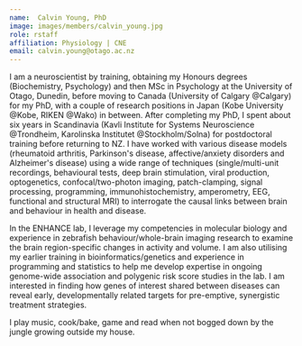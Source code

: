 ```yaml
---
name:  Calvin Young, PhD
image: images/members/calvin_young.jpg
role: rstaff
affiliation: Physiology | CNE
email: calvin.young@otago.ac.nz
---
```


I am a neuroscientist by training, obtaining my Honours degrees (Biochemistry, Psychology) and then MSc in Psychology at the University of Otago, Dunedin, before moving to Canada (University of Calgary @Calgary) for my PhD, with a couple of research positions in Japan (Kobe University @Kobe, RIKEN @Wako) in between. After completing my PhD, I spent about six years in Scandinavia (Kavli Institute for Systems Neuroscience @Trondheim, Karolinska Institutet @Stockholm/Solna) for postdoctoral training before returning to NZ. I have worked with various disease models (rheumatoid arthritis, Parkinson's disease, affective/anxiety disorders and Alzheimer's disease) using a wide range of techniques (single/multi-unit recordings, behavioural tests, deep brain stimulation, viral production, optogenetics, confocal/two-photon imaging, patch-clamping, signal processing, programming, immunohistochemistry, amperometry, EEG, functional and structural MRI) to interrogate the causal links between brain and behaviour in health and disease. 

In the ENHANCE lab, I leverage my competencies in molecular biology and experience in zebrafish behaviour/whole-brain imaging research to examine the brain region-specific changes in activity and volume. I am also utilising my earlier training in bioinformatics/genetics and experience in programming and statistics to help me develop expertise in ongoing genome-wide association and polygenic risk score studies in the lab. I am interested in finding how genes of interest shared between diseases can reveal early, developmentally related targets for pre-emptive, synergistic treatment strategies. 

I play music, cook/bake, game and read when not bogged down by the jungle growing outside my house.
